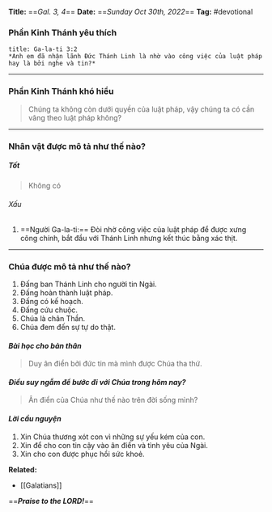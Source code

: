 **Title:** ==*Gal. 3, 4*==
**Date:** ==*Sunday Oct 30th, 2022*==
**Tag:** #devotional

### **Phần Kinh Thánh yêu thích**
```ad-bible
title: Ga-la-ti 3:2
*Anh em đã nhận lãnh Đức Thánh Linh là nhờ vào công việc của luật pháp hay là bởi nghe và tin?*
```
----
### **Phần Kinh Thánh khó hiểu**
> Chúng ta không còn dưới quyền của luật pháp, vậy chúng ta có cần vâng theo luật pháp không?
----
### **Nhân vật được mô tả như thế nào?**
##### Tốt
> Không có
###### Xấu
1. ==Người Ga-la-ti:== Đòi nhờ công việc của luật pháp để được xưng công chính, bắt đầu với Thánh Linh nhưng kết thúc bằng xác thịt. 
----
### **Chúa được mô tả như thế nào?**
1. Đấng ban Thánh Linh cho người tin Ngài.
2. Đấng hoàn thành luật pháp.
3. Đấng có kế hoạch.
4. Đấng cứu chuộc.
5. Chúa là chân Thần.
6. Chúa đem đến sự tự do thật.
#### *Bài học cho bản thân*
> Duy ân điển bởi đức tin mà mình được Chúa tha thứ.
#### *Điều suy ngẫm để bước đi với Chúa trong hôm nay?*
>Ân điển của Chúa như thế nào trên đời sống mình?
#### *Lời cầu nguyện*
1. Xin Chúa thương xót con vì những sự yếu kém của con.
2. Xin để cho con tin cậy vào ân điển và tình yêu của Ngài.
3. Xin cho con được phục hồi sức khoẻ.


**Related:**
- [[Galatians]]

==***Praise to the LORD!***==
